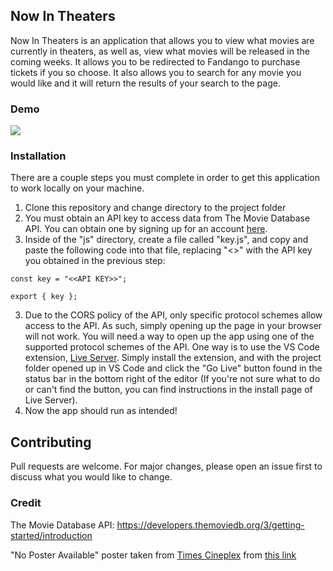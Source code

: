 ## Now In Theaters

Now In Theaters is an application that allows you to view what movies are currently in theaters, as well as, view what movies will be released in the coming weeks. It allows you to be redirected to Fandango to purchase tickets if you so choose. It also allows you to search for any movie you would like and it will return the results of your search to the page.

### Demo
![](https://github.com/LopezChris616/Now-In-Theaters/blob/main/Now-In-Theaters.gif)

### Installation

There are a couple steps you must complete in order to get this application to work locally on your machine.

1. Clone this repository and change directory to the project folder
2. You must obtain an API key to access data from The Movie Database API. You can obtain one by signing up for an account [here](https://developers.themoviedb.org/3/getting-started/introduction).
2. Inside of the "js" directory, create a file called "key.js", and copy and paste the following code into that file, replacing "<<API KEY>>" with the API key you obtained in the previous step:
```
const key = "<<API KEY>>";

export { key };
```
3. Due to the CORS policy of the API, only specific protocol schemes allow access to the API. As such, simply opening up the page in your browser will not work. You will need a way to open up the app using one of the supported protocol schemes of the API. One way is to use the VS Code extension, [Live Server](https://marketplace.visualstudio.com/items?itemName=ritwickdey.LiveServer). Simply install the extension, and with the project folder opened up in VS Code and click the "Go Live" button found in the status bar in the bottom right of the editor (If you're not sure what to do or can't find the button, you can find instructions in the install page of Live Server).
4. Now the app should run as intended!

## Contributing

Pull requests are welcome. For major changes, please open an issue first
to discuss what you would like to change.

### Credit

The Movie Database API: https://developers.themoviedb.org/3/getting-started/introduction

"No Poster Available" poster taken from [Times Cineplex](https://timescineplex.com) from [this link](https://timescineplex.com/times/img/no-poster.png)